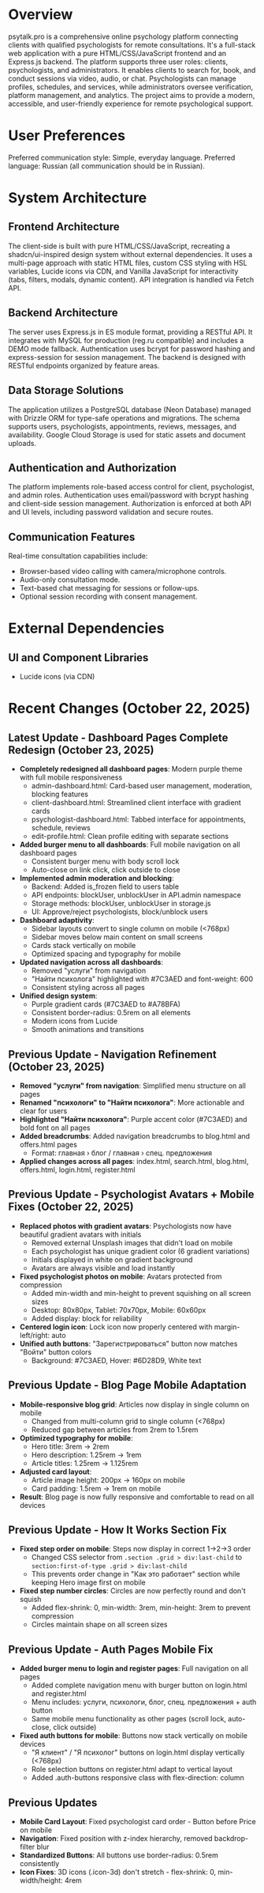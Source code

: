# Overview

psytalk.pro is a comprehensive online psychology platform connecting clients with qualified psychologists for remote consultations. It's a full-stack web application with a pure HTML/CSS/JavaScript frontend and an Express.js backend. The platform supports three user roles: clients, psychologists, and administrators. It enables clients to search for, book, and conduct sessions via video, audio, or chat. Psychologists can manage profiles, schedules, and services, while administrators oversee verification, platform management, and analytics. The project aims to provide a modern, accessible, and user-friendly experience for remote psychological support.

# User Preferences

Preferred communication style: Simple, everyday language.
Preferred language: Russian (all communication should be in Russian).

# System Architecture

## Frontend Architecture
The client-side is built with pure HTML/CSS/JavaScript, recreating a shadcn/ui-inspired design system without external dependencies. It uses a multi-page approach with static HTML files, custom CSS styling with HSL variables, Lucide icons via CDN, and Vanilla JavaScript for interactivity (tabs, filters, modals, dynamic content). API integration is handled via Fetch API.

## Backend Architecture
The server uses Express.js in ES module format, providing a RESTful API. It integrates with MySQL for production (reg.ru compatible) and includes a DEMO mode fallback. Authentication uses bcrypt for password hashing and express-session for session management. The backend is designed with RESTful endpoints organized by feature areas.

## Data Storage Solutions
The application utilizes a PostgreSQL database (Neon Database) managed with Drizzle ORM for type-safe operations and migrations. The schema supports users, psychologists, appointments, reviews, messages, and availability. Google Cloud Storage is used for static assets and document uploads.

## Authentication and Authorization
The platform implements role-based access control for client, psychologist, and admin roles. Authentication uses email/password with bcrypt hashing and client-side session management. Authorization is enforced at both API and UI levels, including password validation and secure routes.

## Communication Features
Real-time consultation capabilities include:
- Browser-based video calling with camera/microphone controls.
- Audio-only consultation mode.
- Text-based chat messaging for sessions or follow-ups.
- Optional session recording with consent management.

# External Dependencies

## UI and Component Libraries
- Lucide icons (via CDN)

# Recent Changes (October 22, 2025)

## Latest Update - Dashboard Pages Complete Redesign (October 23, 2025)
- **Completely redesigned all dashboard pages**: Modern purple theme with full mobile responsiveness
  - admin-dashboard.html: Card-based user management, moderation, blocking features
  - client-dashboard.html: Streamlined client interface with gradient cards
  - psychologist-dashboard.html: Tabbed interface for appointments, schedule, reviews
  - edit-profile.html: Clean profile editing with separate sections
- **Added burger menu to all dashboards**: Full mobile navigation on all dashboard pages
  - Consistent burger menu with body scroll lock
  - Auto-close on link click, click outside to close
- **Implemented admin moderation and blocking**:
  - Backend: Added is_frozen field to users table
  - API endpoints: blockUser, unblockUser in API.admin namespace
  - Storage methods: blockUser, unblockUser in storage.js
  - UI: Approve/reject psychologists, block/unblock users
- **Dashboard adaptivity**:
  - Sidebar layouts convert to single column on mobile (<768px)
  - Sidebar moves below main content on small screens
  - Cards stack vertically on mobile
  - Optimized spacing and typography for mobile
- **Updated navigation across all dashboards**:
  - Removed "услуги" from navigation
  - "Найти психолога" highlighted with #7C3AED and font-weight: 600
  - Consistent styling across all pages
- **Unified design system**:
  - Purple gradient cards (#7C3AED to #A78BFA)
  - Consistent border-radius: 0.5rem on all elements
  - Modern icons from Lucide
  - Smooth animations and transitions

## Previous Update - Navigation Refinement (October 23, 2025)
- **Removed "услуги" from navigation**: Simplified menu structure on all pages
- **Renamed "психологи" to "Найти психолога"**: More actionable and clear for users
- **Highlighted "Найти психолога"**: Purple accent color (#7C3AED) and bold font on all pages
- **Added breadcrumbs**: Added navigation breadcrumbs to blog.html and offers.html pages
  - Format: главная › блог / главная › спец. предложения
- **Applied changes across all pages**: index.html, search.html, blog.html, offers.html, login.html, register.html

## Previous Update - Psychologist Avatars + Mobile Fixes (October 22, 2025)
- **Replaced photos with gradient avatars**: Psychologists now have beautiful gradient avatars with initials
  - Removed external Unsplash images that didn't load on mobile
  - Each psychologist has unique gradient color (6 gradient variations)
  - Initials displayed in white on gradient background
  - Avatars are always visible and load instantly
- **Fixed psychologist photos on mobile**: Avatars protected from compression
  - Added min-width and min-height to prevent squishing on all screen sizes
  - Desktop: 80x80px, Tablet: 70x70px, Mobile: 60x60px
  - Added display: block for reliability
- **Centered login icon**: Lock icon now properly centered with margin-left/right: auto
- **Unified auth buttons**: "Зарегистрироваться" button now matches "Войти" button colors
  - Background: #7C3AED, Hover: #6D28D9, White text

## Previous Update - Blog Page Mobile Adaptation
- **Mobile-responsive blog grid**: Articles now display in single column on mobile
  - Changed from multi-column grid to single column (<768px)
  - Reduced gap between articles from 2rem to 1.5rem
- **Optimized typography for mobile**:
  - Hero title: 3rem → 2rem
  - Hero description: 1.25rem → 1rem
  - Article titles: 1.25rem → 1.125rem
- **Adjusted card layout**:
  - Article image height: 200px → 160px on mobile
  - Card padding: 1.5rem → 1rem on mobile
- **Result**: Blog page is now fully responsive and comfortable to read on all devices

## Previous Update - How It Works Section Fix
- **Fixed step order on mobile**: Steps now display in correct 1→2→3 order
  - Changed CSS selector from `.section .grid > div:last-child` to `section:first-of-type .grid > div:last-child`
  - This prevents order change in "Как это работает" section while keeping Hero image first on mobile
- **Fixed step number circles**: Circles are now perfectly round and don't squish
  - Added flex-shrink: 0, min-width: 3rem, min-height: 3rem to prevent compression
  - Circles maintain shape on all screen sizes

## Previous Update - Auth Pages Mobile Fix
- **Added burger menu to login and register pages**: Full navigation on all pages
  - Added complete navigation menu with burger button on login.html and register.html
  - Menu includes: услуги, психологи, блог, спец. предложения + auth button
  - Same mobile menu functionality as other pages (scroll lock, auto-close, click outside)
- **Fixed auth buttons for mobile**: Buttons now stack vertically on mobile devices
  - "Я клиент" / "Я психолог" buttons on login.html display vertically (<768px)
  - Role selection buttons on register.html adapt to vertical layout
  - Added .auth-buttons responsive class with flex-direction: column

## Previous Updates
- **Mobile Card Layout**: Fixed psychologist card order - Button before Price on mobile
- **Navigation**: Fixed position with z-index hierarchy, removed backdrop-filter blur
- **Standardized Buttons**: All buttons use border-radius: 0.5rem consistently
- **Icon Fixes**: 3D icons (.icon-3d) don't stretch - flex-shrink: 0, min-width/height: 4rem